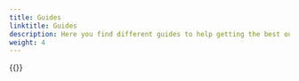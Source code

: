 ```yaml
---
title: Guides
linktitle: Guides
description: Here you find different guides to help getting the best out of your electric Audi.
weight: 4
---
```


{{<children />}}
